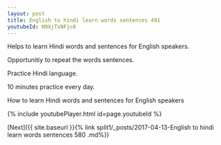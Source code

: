 ```yaml
---
layout: post
title: English to hindi learn words sentences 491 
youtubeId: N9XjTxNFjc8
---
```

 
 
Helps to learn Hindi words and sentences for English speakers.

Opportunitiy to repeat the words sentences. 

Practice Hindi language. 
 
10 minutes practice every day. 
 
How to learn Hindi words and sentences for English speakers 
 
{% include youtubePlayer.html id=page.youtubeId %}
 
 
[Next]({{ site.baseurl }}{% link  split1/_posts/2017-04-13-English to hindi learn words sentences 580 .md%})
 
